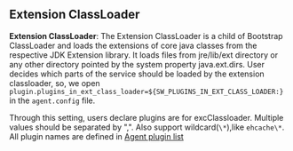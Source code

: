 ## Extension ClassLoader
**Extension ClassLoader**: The Extension ClassLoader is a child of Bootstrap ClassLoader and loads the extensions of core java classes from the respective JDK Extension library.
It loads files from jre/lib/ext directory or any other directory pointed by the system property java.ext.dirs.
User decides which parts of the service should be loaded by the extension classloader, so, we open `plugin.plugins_in_ext_class_loader=${SW_PLUGINS_IN_EXT_CLASS_LOADER:}` in the `agent.config` file.

Through this setting, users declare plugins are for excClassloader. Multiple values should be separated by ",".
Also support wildcard(`\*`),like `ehcache\*`. All plugin names are defined in [Agent plugin list](Plugin-list.md)
